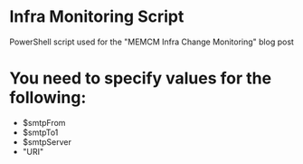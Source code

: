 # Infra Monitoring Script
PowerShell script used for the "MEMCM Infra Change Monitoring" blog post

# You need to specify values for the following:

* $smtpFrom
* $smtpTo1
* $smtpServer
* "URI" 
